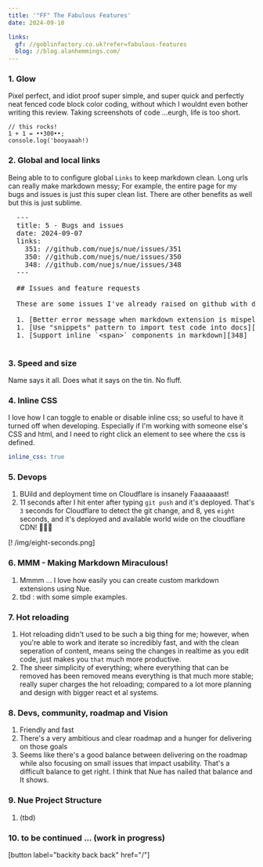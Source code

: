 ```yaml
---
title: '"FF" The Fabulous Features'
date: 2024-09-10

links:
  gf: //goblinfactory.co.uk?refer=fabulous-features
  blog: //blog.alanhemmings.com/
---
```


### 1. Glow

Pixel perfect, and idiot proof super simple, and super quick and perfectly neat fenced code block color coding, without which I wouldnt even bother writing this review. Taking screenshots of code ...eurgh, life is too short.

```
// this rocks!
1 + 1 = ••300••;
console.log('booyaaah!)
```

### 2. Global and local links

Being able to to configure global `Links` to keep markdown clean. Long urls can really make markdown messy; For example, the entire page for my bugs and issues is just this super clean list. There are other benefits as well but this is just sublime.

<pre>
  ---
  title: 5 - Bugs and issues
  date: 2024-09-07
  links:
    351: //github.com/nuejs/nue/issues/351
    350: //github.com/nuejs/nue/issues/350
    348: //github.com/nuejs/nue/issues/348
  ---

  ## Issues and feature requests

  These are some issues I've already raised on github with dev team

  1. [Better error message when markdown extension is mispelled][351]
  1. [Use "snippets" pattern to import test code into docs][350]
  1. [Support inline `&lt;span>` components in markdown][348]

</pre>

### 3. Speed and size

Name says it all. Does what it says on the tin. No fluff.

### 4. Inline CSS

I love how I can toggle to enable or disable inline css; so useful to have it turned off when developing. Especially if I'm working with someone else's CSS and html, and I need to right click an element to see where the css is defined.

```yaml
inline_css: true
```

### 5. Devops

1. BUild and deployment time on Cloudflare is insanely Faaaaaaast! 
2. 11 seconds after I hit enter after typing `git push` and it's deployed. That's `3` seconds for Cloudflare to detect the git change, and 8, yes `eight` seconds, and it's deployed and available world wide on the cloudflare CDN!  🕺🏼😇

[! /img/eight-seconds.png]

### 6. MMM - Making Markdown Miraculous!

1. Mmmm ... I love how easily you can create custom markdown extensions using Nue.
2. tbd : with some simple examples.

### 7. Hot reloading

1. Hot reloading didn't used to be such a big thing for me; however, when you're able to work and iterate so incredibly fast, and with the clean seperation of content, means seing the changes in realtime as you edit code, just makes you `that` much more productive. 
2. The sheer simplicity of everything; where everything that can be removed has been removed means everything is that much more stable; really super charges the  hot reloading; compared to a lot more planning and design with bigger react et al systems.

### 8. Devs, community, roadmap and Vision

1. Friendly and fast
2. There's a very ambitious and clear roadmap and a hunger for delivering on those goals
3. Seems like there's a good balance between delivering on the roadmap while also focusing on small issues that impact usability. That's a difficult balance to get right. I think that Nue has nailed that balance and It shows. 

### 9. Nue Project Structure

1. (tbd)


### 10. to be continued ... (work in progress)

[button label="backity back back" href="/"]